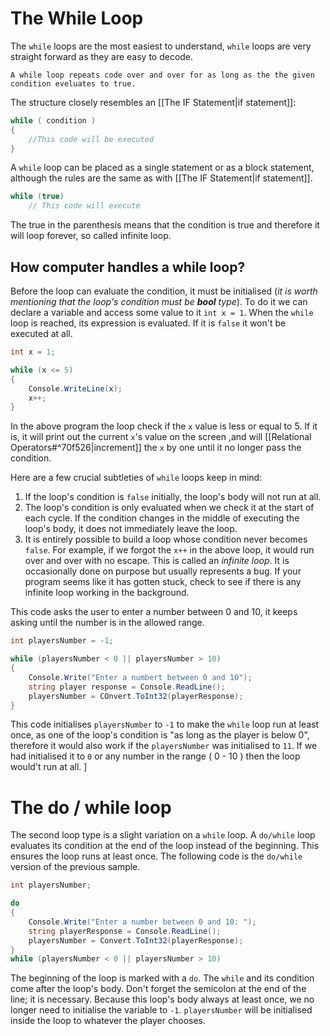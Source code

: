 # The While Loop

The `while` loops are the most easiest to understand, `while` loops are very straight forward as they are easy to decode. 

	A while loop repeats code over and over for as long as the the given condition eveluates to true.

The structure closely resembles an [[The IF Statement|if statement]]:

```c#
while ( condition )
{
	//This code will be executed
}
```

A `while` loop can be placed as a single statement or as a block statement, although the rules are the same as with [[The IF Statement|if statement]].

```c#
while (true)
	// This code will execute
```

The true in the parenthesis means that the condition is true and therefore it will loop forever, so called infinite loop.

## How computer handles a while loop?

Before the loop can evaluate the condition, it must be initialised (_it is worth mentioning that the loop's condition must be **bool** type_). To do it we can declare a variable and access some value to it `int x = 1`. When the `while` loop is reached, its expression is evaluated. If it is `false` it won't be executed at all. 

```c#
int x = 1;

while (x <= 5)
{
	Console.WriteLine(x);
	x++;
}
```

In the above program the loop check if the `x` value is less or equal to 5. If it is, it will print out the current `x`'s value on the screen ,and will [[Relational Operators#^70f526|increment]] the `x` by one until it no longer pass the condition.

Here are a few crucial subtleties of `while` loops keep in mind:

1. If the loop's condition is `false` initially, the loop's body will not run at all.
2. The loop's condition is only evaluated when we check it at the start of each cycle. If the condition changes in the middle of executing the loop's body, it does not immediately leave the loop.
3. It is entirely possible to build a loop whose condition never becomes `false`. For example, if we forgot the `x++` in the above loop, it would run over and over with no escape. This is called an _infinite loop_. It is occasionally done on purpose but usually represents a bug. If your program seems like it has gotten stuck, check to see if there is any infinite loop working in the background. 

This code asks the user to enter a number between 0 and 10, it keeps asking until the number is in the allowed range.

```c#
int playersNumber = -1;

while (playersNumber < 0 || playersNumber > 10)
{
	Console.Write("Enter a numbert between 0 and 10");
	string player response = Console.ReadLine();
	playersNumber = COnvert.ToInt32(playerResponse);
}
```

This code initialises `playersNumber` to `-1` to make the `while` loop run at least once, as one of the loop's condition is "as long as the player is below 0", therefore it would also work if the `playersNumber` was initialised to `11`. If we had initialised it to `0` or any number in the range ( 0 - 10 ) then the loop would't run at all. ]

# The do / while loop

The second loop type is a slight variation on a `while` loop. A `do/while` loop evaluates its condition at the end of the loop instead of the beginning. This ensures the loop runs at least once. The following code is the `do/while` version of the previous sample.

```c#
int playersNumber;

do
{
	Console.Write("Enter a number between 0 and 10: ");
	string playerResponse = Console.ReadLine();
	playersNumber = Convert.ToInt32(playerResponse);
}
while (playersNumber < 0 || playersNumber > 10)
```

The beginning of the loop is marked with a `do`. The `while` and its condition come after the loop's body. Don't forget the semicolon at the end of the line; it is necessary. Because this loop's body always at least once, we no longer need to initialise the variable to `-1`. `playersNumber` will be initialised inside the loop to whatever the player chooses.